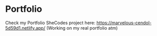 # Portfolio
Check my Portfolio SheCodes project here: https://marvelous-cendol-5d59d1.netlify.app/
(Working on my real portfolio atm)
